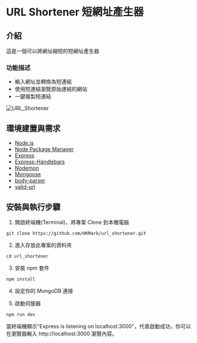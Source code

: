 # URL Shortener 短網址產生器

## 介紹

這是一個可以將網址縮短的短網址產生器

### 功能描述

- 輸入網址並轉換為短連結
- 使用短連結瀏覽原始連結的網站
- 一鍵複製短連結

![URL_Shortener](https://user-images.githubusercontent.com/32502651/218317075-520eb0a0-65f3-42be-8ee0-be3ab4d42d73.jpg)

## 環境建置與需求

- [Node.js](https://nodejs.org/en/)
- [Node Package Manager](https://www.npmjs.com/)
- [Express](https://www.npmjs.com/package/express)
- [Express-Handlebars](https://www.npmjs.com/package/express-handlebars)
- [Nodemon](https://www.npmjs.com/package/nodemon)
- [Mongoose](https://mongoosejs.com/)
- [body-parser](https://www.npmjs.com/package/body-parser)
- [valid-url](https://www.npmjs.com/package/valid-url)

## 安裝與執行步驟

1. 開啟終端機(Terminal)，將專案 Clone 到本機電腦

```
git clone https://github.com/HKMark/url_shortener.git
```

2. 進入存放此專案的資料夾

```
cd url_shortener
```

3. 安裝 npm 套件

```
npm install
```

4. 設定你的 MongoDB 連接

5. 啟動伺服器
```
npm run dev
```

當終端機顯示"Express is listening on localhost:3000"，代表啟動成功，你可以在瀏覽器輸入 http://localhost:3000 瀏覽內容。
